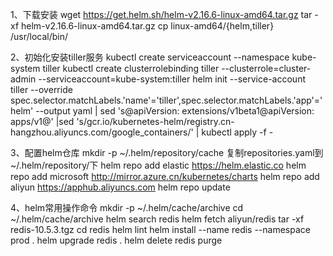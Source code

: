 1、下载安装
wget https://get.helm.sh/helm-v2.16.6-linux-amd64.tar.gz
tar -xf helm-v2.16.6-linux-amd64.tar.gz
cp linux-amd64/{helm,tiller} /usr/local/bin/

2、初始化安装tiller服务
kubectl create serviceaccount --namespace kube-system tiller
kubectl create clusterrolebinding tiller --clusterrole=cluster-admin --serviceaccount=kube-system:tiller
helm init --service-account tiller --override spec.selector.matchLabels.'name'='tiller',spec.selector.matchLabels.'app'='helm' --output yaml | sed 's@apiVersion: extensions/v1beta1@apiVersion: apps/v1@' |sed 's/gcr.io\/kubernetes-helm/registry.cn-hangzhou.aliyuncs.com\/google_containers/' | kubectl apply -f -

3、配置helm仓库
mkdir -p ~/.helm/repository/cache
复制repositories.yaml到~/.helm/repository/下
helm repo add elastic https://helm.elastic.co
helm repo add microsoft http://mirror.azure.cn/kubernetes/charts
helm repo add aliyun https://apphub.aliyuncs.com
helm repo update

4、helm常用操作命令
mkdir -p ~/.helm/cache/archive
cd ~/.helm/cache/archive
helm search redis
helm fetch aliyun/redis
tar -xf redis-10.5.3.tgz
cd redis
helm lint
helm install --name redis --namespace prod .
helm upgrade redis .
helm delete redis purge
